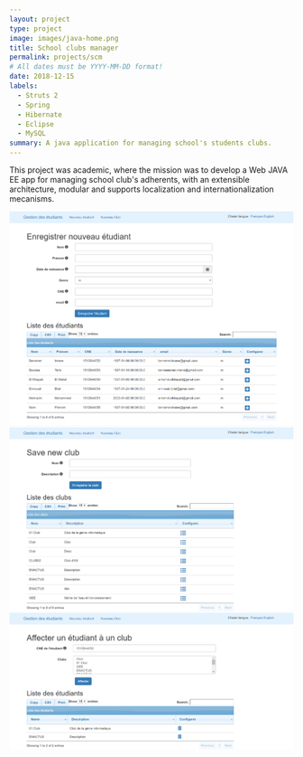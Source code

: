 ```yaml
---
layout: project
type: project
image: images/java-home.png
title: School clubs manager
permalink: projects/scm
# All dates must be YYYY-MM-DD format!
date: 2018-12-15
labels:
  - Struts 2
  - Spring
  - Hibernate
  - Eclipse
  - MySQL
summary: A java application for managing school's students clubs.
---
```



This project was academic, where the mission was to develop a Web JAVA EE app for managing school club's adherents, with an extensible architecture, modular and supports localization and internationalization mecanisms.

<img class="ui image" src="../images/java-home.png">

<img class="ui image" src="../images/java-1.png">

<img class="ui image" src="../images/java-2.png">
